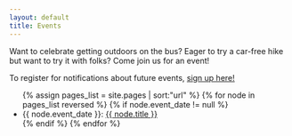 ```yaml
---
layout: default
title: Events
---
```


Want to celebrate getting outdoors on the bus? Eager to try a car-free hike but want to try it with folks? Come join us for an event!

To register for notifications about future events, [sign up here!](https://docs.google.com/forms/d/e/1FAIpQLSdAlFGvGSKRyt6ri-lLNEvcCkrHgNATMYvdxIZw-bfXFIZOHg/viewform?entry.839337160=Emails+about+upcoming+transit-accessible+hike+events)

<ul>
{% assign pages_list = site.pages | sort:"url" %}
{% for node in pages_list reversed %}
    {% if node.event_date != null %}
<li>{{ node.event_date }}: <a href="{{ node.url | absolute_url }}">{{ node.title }}</a></li>
    {% endif %}
{% endfor %}
</ul>
